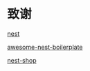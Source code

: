 # 致谢

[nest](https://github.com/nestjs/nest)

[awesome-nest-boilerplate](https://github.com/NarHakobyan/awesome-nest-boilerplate)

[nest-shop](https://github.com/Yuuki-Sakura/nest-shop)